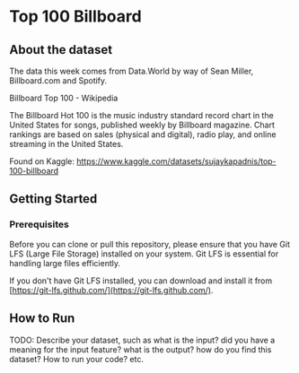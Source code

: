 #  Top 100 Billboard
## About the dataset
The data this week comes from Data.World by way of Sean Miller, Billboard.com and Spotify.

Billboard Top 100 - Wikipedia

The Billboard Hot 100 is the music industry standard record chart in the United States for songs, published weekly by Billboard magazine. Chart rankings are based on sales (physical and digital), radio play, and online streaming in the United States.

Found on Kaggle: https://www.kaggle.com/datasets/sujaykapadnis/top-100-billboard

## Getting Started
### Prerequisites
Before you can clone or pull this repository, please ensure that you have Git LFS (Large File Storage) installed on your system. Git LFS is essential for handling large files efficiently.

If you don't have Git LFS installed, you can download and install it from [https://git-lfs.github.com/](https://git-lfs.github.com/).

## How to Run
TODO: 
Describe your dataset, such as what is the input? did you have a meaning for the input feature? what is the output? how do you find this dataset? How to run your code? etc.
